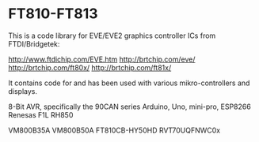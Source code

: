 # FT810-FT813
This is a code library for EVE/EVE2 graphics controller ICs from FTDI/Bridgetek:

http://www.ftdichip.com/EVE.htm
http://brtchip.com/eve/
http://brtchip.com/ft80x/
http://brtchip.com/ft81x/

It contains code for and has been used with various mikro-controllers and displays.

8-Bit AVR, specifically the 90CAN series
Arduino, Uno, mini-pro, ESP8266
Renesas F1L RH850

VM800B35A
VM800B50A
FT810CB-HY50HD
RVT70UQFNWC0x

